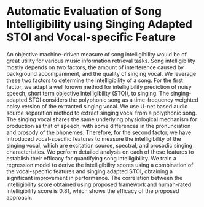 # Automatic Evaluation of Song Intelligibility using Singing Adapted STOI and Vocal-specific Feature

An objective machine-driven measure of song intelligibility would be of great utility for various music information retrieval tasks. Song intelligibility mostly depends on two factors, the amount of interference caused by background accompaniment, and the quality of singing vocal. We leverage these two factors to determine the intelligibility of a song. For the first factor, we adapt a well known method for intelligibility prediction of noisy speech, short term objective intelligibility (STOI), to singing. The singing-adapted STOI considers the polyphonic song as a time-frequency weighted noisy version of the extracted singing vocal. We use U-net based audio source separation method to extract singing vocal from a polyphonic song. The singing vocal shares the same underlying physiological mechanism for production as that of speech, with some differences in the pronunciation and prosody of the phonemes. Therefore, for the second factor, we have introduced vocal-specific features to measure the intelligibility of the singing vocal, which are excitation source, spectral, and prosodic singing characteristics. We perform detailed analysis on each of these features to establish their efficacy for quantifying song intelligibility. We train a regression model to derive the intelligibility scores using a combination of the vocal-specific features and singing adapted STOI, obtaining a significant improvement in performance. The correlation between the intelligibility score obtained using proposed framework and human-rated intelligibility score is 0.81, which shows the efficacy of the proposed approach.
